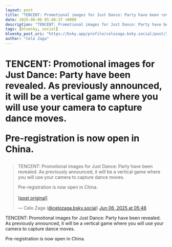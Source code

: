 ```yaml
---
layout: post
title: "TENCENT: Promotional images for Just Dance: Party have been revealed. As previously announced, it will be a vertical game where you will use your camera to capture dance moves.  Pre-registration is now open in China."
date: 2025-06-06 05:48:37 +0000
description: "TENCENT: Promotional images for Just Dance: Party have been revealed. As previously announced, it will be a vertical game where you will use your camera..."
tags: [bluesky, social]
bluesky_post_uri: "https://bsky.app/profile/celozaga.bsky.social/post/3lqw562nekx2k"
author: "Celo Zaga"
---
```


<h1 class="bluesky-post-title">TENCENT: Promotional images for Just Dance: Party have been revealed. As previously announced, it will be a vertical game where you will use your camera to capture dance moves.

Pre-registration is now open in China.</h1>


<blockquote class="bluesky-embed" data-bluesky-uri="at://did:plc:lmh6rennptq77inaztnovw4b/app.bsky.feed.post/3lqw562nekx2k" data-bluesky-embed-color-mode="system">
<p lang="">TENCENT: Promotional images for Just Dance: Party have been revealed. As previously announced, it will be a vertical game where you will use your camera to capture dance moves.

Pre-registration is now open in China.<br><br><a href="https://bsky.app/profile/celozaga.bsky.social/post/3lqw562nekx2k">[post original]</a></p>
&mdash; Celo Zaga (<a href="https://bsky.app/profile/did:plc:lmh6rennptq77inaztnovw4b">@celozaga.bsky.social</a>) <a href="https://bsky.app/profile/celozaga.bsky.social/post/3lqw562nekx2k">Jun 06, 2025 at 05:48</a>
</blockquote>
<script async src="https://embed.bsky.app/static/embed.js" charset="utf-8"></script>


<p class="bluesky-post-description">TENCENT: Promotional images for Just Dance: Party have been revealed. As previously announced, it will be a vertical game where you will use your camera to capture dance moves.

Pre-registration is now open in China.</p>
